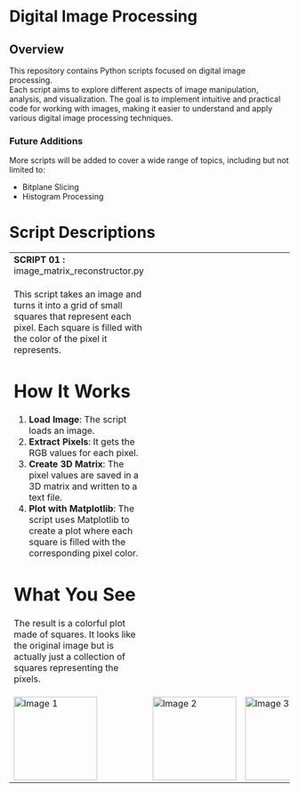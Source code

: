 # Digital Image Processing

## Overview
This repository contains Python scripts focused on digital image processing.  
Each script aims to explore different aspects of image manipulation, analysis, and visualization. The goal is to implement intuitive and practical code for working with images, making it easier to understand and apply various digital image processing techniques.

### Future Additions
More scripts will be added to cover a wide range of topics, including but not limited to:
- Bitplane Slicing
- Histogram Processing




# Script Descriptions

<table>
    <tr>
        <td><strong>SCRIPT 01 : </strong> image_matrix_reconstructor.py</td>
    </tr>
    <tr>
        <td>

This script takes an image and turns it into a grid of small squares that represent each pixel. Each square is filled with the color of the pixel it represents.

# How It Works
1. **Load Image**: The script loads an image.
2. **Extract Pixels**: It gets the RGB values for each pixel.
3. **Create 3D Matrix**: The pixel values are saved in a 3D matrix and written to a text file.
4. **Plot with Matplotlib**: The script uses Matplotlib to create a plot where each square is filled with the corresponding pixel color.

# What You See
The result is a colorful plot made of squares. It looks like the original image but is actually just a collection of squares representing the pixels.
</td>
    </tr>
    <tr>
        <td><img src="path_to_image1.jpg" alt="Image 1" style="width: 150px; height: 150px;"></td>
        <td><img src="path_to_image2.jpg" alt="Image 2" style="width: 150px; height: 150px;"></td>
        <td><img src="path_to_image3.jpg" alt="Image 3" style="width: 150px; height: 150px;"></td>
    </tr>
</table>

